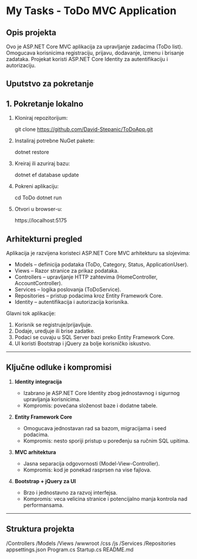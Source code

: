 # My Tasks - ToDo MVC Application

## Opis projekta

Ovo je ASP.NET Core MVC aplikacija za upravljanje zadacima (ToDo list).  
Omogucava korisnicima registraciju, prijavu, dodavanje, izmenu i brisanje zadataka. Projekat koristi ASP.NET Core Identity za autentifikaciju i autorizaciju.

## Uputstvo za pokretanje

## 1. Pokretanje lokalno
1. Kloniraj repozitorijum:

    git clone https://github.com/David-Stepanic/ToDoApp.git
    
2. Instaliraj potrebne NuGet pakete:

    dotnet restore
    
3. Kreiraj ili azuriraj bazu:

    dotnet ef database update
    
4. Pokreni aplikaciju:

    cd ToDo
    dotnet run
    
5. Otvori u browser-u:
    
    https://localhost:5175

## Arhitekturni pregled

Aplikacija je razvijena koristeci ASP.NET Core MVC arhitekturu sa slojevima:

- Models – definicija podataka (ToDo, Category, Status, ApplicationUser).
- Views – Razor stranice za prikaz podataka.
- Controllers – upravljanje HTTP zahtevima (HomeController, AccountController).
- Services – logika poslovanja (ToDoService).
- Repositories – pristup podacima kroz Entity Framework Core.
- Identity – autentifikacija i autorizacija korisnika.

Glavni tok aplikacije:
1. Korisnik se registruje/prijavljuje.
2. Dodaje, uredjuje ili brise zadatke.
3. Podaci se cuvaju u SQL Server bazi preko Entity Framework Core.
4. UI koristi Bootstrap i jQuery za bolje korisničko iskustvo.

---

## Ključne odluke i kompromisi

1. **Identity integracija**  
   - Izabrano je ASP.NET Core Identity zbog jednostavnog i sigurnog upravljanja korisnicima.
   - Kompromis: povećana složenost baze i dodatne tabele.

2. **Entity Framework Core**  
   - Omogucava jednostavan rad sa bazom, migracijama i seed podacima.
   - Kompromis: nesto sporiji pristup u poređenju sa ručnim SQL upitima.

3. **MVC arhitektura**  
   - Jasna separacija odgovornosti (Model-View-Controller).
   - Kompromis: kod je ponekad rasprsen na vise fajlova.

4. **Bootstrap + jQuery za UI**  
   - Brzo i jednostavno za razvoj interfejsa.
   - Kompromis: veca velicina stranice i potencijalno manja kontrola nad performansama.

---

## Struktura projekta

/Controllers
/Models
/Views
/wwwroot
/css
/js
/Services
/Repositories
appsettings.json
Program.cs
Startup.cs
README.md



